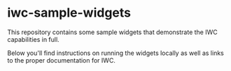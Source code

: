 # iwc-sample-widgets

This repository contains some sample widgets that demonstrate the IWC
capabilities in full.

Below you'll find instructions on running the widgets
locally as well as links to the proper documentation for IWC.
